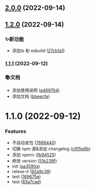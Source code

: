 

## [2.0.0](https://github.com/zhangfy1994/create-app-zfy/compare/1.2.0...2.0.0) (2022-09-14)

## [1.2.0](https://github.com/zhangfy1994/create-app-zfy/compare/1.1.1...1.2.0) (2022-09-14)


### ✨新功能

* 添加ts 和 esbuild ([27cb1a1](https://github.com/zhangfy1994/create-app-zfy/commit/27cb1a1f4e74b4527e39dd239a6592a557d74ffe))

### [1.1.1](https://github.com/zhangfy1994/create-app-zfy/compare/1.1.0...1.1.1) (2022-09-12)


### 📚文档

* 添加使用说明 ([a469764](https://github.com/zhangfy1994/create-app-zfy/commit/a469764054b186b7a20d152f3d1d6c009e6f152d))
* 添加文档 ([bbeecfa](https://github.com/zhangfy1994/create-app-zfy/commit/bbeecfa9da5f88cad0522ffa0283f6aed585044a))

# 1.1.0 (2022-09-12)

### Features

- 不自动发包 ([7666440](https://github.com/zhangfy1994/create-app-zfy/commit/766644019ac82564f78a6011e70ac36a99a7cee6))
- 切换 npm 源&添加 changelog ([c915e6b](https://github.com/zhangfy1994/create-app-zfy/commit/c915e6bdb47b191c795f022dcc8768a9b8a4904d))
- 添加 npmrc ([fb94525](https://github.com/zhangfy1994/create-app-zfy/commit/fb9452559ef705636dcb873ddd3c5a97b7af7af5))
- 修改 version ([51b239f](https://github.com/zhangfy1994/create-app-zfy/commit/51b239f4b40928860116043f2915c046276fcef1))
- init ([aa3590a](https://github.com/zhangfy1994/create-app-zfy/commit/aa3590a5ec4218c0608675c32c08dd84d63335d0))
- relese-it ([92a9c38](https://github.com/zhangfy1994/create-app-zfy/commit/92a9c38920cd4377804204afcc7ab182fc2945bb))
- test ([189675e](https://github.com/zhangfy1994/create-app-zfy/commit/189675e97b498a3125a6c0b784d9ecd8d2ec6651))
- test ([83a7cad](https://github.com/zhangfy1994/create-app-zfy/commit/83a7cad1d9f90f16d4622f298c322744701c6fb3))